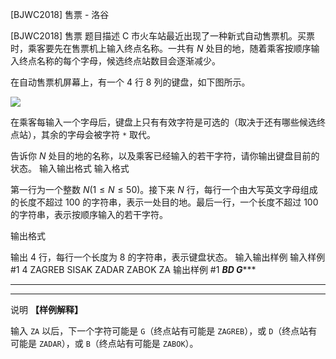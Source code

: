 



[BJWC2018] 售票 - 洛谷














[BJWC2018] 售票
题目描述
C 市火车站最近出现了一种新式自动售票机。买票时，乘客要先在售票机上输入终点名称。一共有 $N$ 处目的地，随着乘客按顺序输入终点名称的每个字母，候选终点站数目会逐渐减少。

在自动售票机屏幕上，有一个 $4$ 行 $8$ 列的键盘，如下图所示。

![](https://cdn.luogu.com.cn/upload/pic/17861.png)

在乘客每输入一个字母后，键盘上只有有效字符是可选的（取决于还有哪些候选终点站），其余的字母会被字符 `*` 取代。

告诉你 $N$ 处目的地的名称，以及乘客已经输入的若干字符，请你输出键盘目前的状态。
输入输出格式
输入格式

第一行为一个整数 $N (1\leq N \leq 50)$。接下来 $N$ 行，每行一个由大写英文字母组成的长度不超过 $100$ 的字符串，表示一处目的地。最后一行，一个长度不超过 $100$ 的字符串，表示按顺序输入的若干字符。

输出格式

输出 $4$ 行，每行一个长度为 $8$ 的字符串，表示键盘状态。
输入输出样例
输入样例 #1
4
ZAGREB
SISAK
ZADAR
ZABOK
ZA
输出样例 #1
****B*D*
*G******
********
********
说明
**【样例解释】**

输入 `ZA` 以后，下一个字符可能是 `G`（终点站有可能是 `ZAGREB`），或 `D`（终点站有可能是 `ZADAR`），或 `B`（终点站有可能是 `ZABOK`）。






